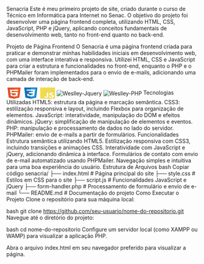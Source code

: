 Senacria
Este é meu primeiro projeto de site, criado durante o curso de Técnico em Informática para Internet no Senac. O objetivo do projeto foi desenvolver uma página frontend completa, utilizando HTML, CSS, JavaScript, PHP e jQuery, aplicando conceitos fundamentais de desenvolvimento web, tanto no front-end quanto no back-end.

Projeto de Página Frontend
O Senacria é uma página frontend criada para praticar e demonstrar minhas habilidades iniciais em desenvolvimento web, com uma interface interativa e responsiva. Utilizei HTML, CSS e JavaScript para criar a estrutura e funcionalidades no front-end, enquanto o PHP e o PHPMailer foram implementados para o envio de e-mails, adicionando uma camada de interação de back-end.

 <img align="center" alt="Weslley-HTML" height="30" width="40" src="https://raw.githubusercontent.com/devicons/devicon/master/icons/html5/html5-original.svg">
  <img align="center" alt="Weslley-CSS" height="30" width="40" src="https://raw.githubusercontent.com/devicons/devicon/master/icons/css3/css3-original.svg">
  <img align="center" alt="Weslley-JavaScript" height="30" width="40" src="https://raw.githubusercontent.com/devicons/devicon/master/icons/javascript/javascript-plain.svg">
  <img align="center" alt="Weslley-Jquery" height="40" width="40" src="https://cdn.jsdelivr.net/gh/devicons/devicon@latest/icons/jquery/jquery-plain-wordmark.svg"/>    
  <img align="center" alt="Weslley-PHP" height="40" width="40" src="https://cdn.jsdelivr.net/gh/devicons/devicon@latest/icons/php/php-original.svg" />
Tecnologias Utilizadas
HTML5: estrutura da página e marcação semântica.
CSS3: estilização responsiva e layout, incluindo Flexbox para organização de elementos.
JavaScript: interatividade, manipulação do DOM e efeitos dinâmicos.
jQuery: simplificação de manipulação de elementos e eventos.
PHP: manipulação e processamento de dados no lado do servidor.
PHPMailer: envio de e-mails a partir de formulários.
Funcionalidades
Estrutura semântica utilizando HTML5.
Estilização responsiva com CSS3, incluindo transições e animações CSS.
Interatividade com JavaScript e jQuery, adicionando dinâmica à interface.
Formulários de contato com envio de e-mail automatizado usando PHPMailer.
Navegação simples e intuitiva para uma boa experiência do usuário.
Estrutura de Arquivos
bash
Copiar código
senacria/
├── index.html          # Página principal do site
├── style.css           # Estilos em CSS para o site
├── script.js           # Funcionalidades JavaScript e jQuery
├── form-handler.php    # Processamento de formulário e envio de e-mail
└── README.md           # Documentação do projeto
Como Executar o Projeto
Clone o repositório para sua máquina local:

bash
git clone https://github.com/seu-usuario/nome-do-repositorio.git
Navegue até o diretório do projeto:

bash
    cd nome-do-repositorio
Configure um servidor local (como XAMPP ou WAMP) para visualizar a aplicação PHP.

Abra o arquivo index.html em seu navegador preferido para visualizar a página.
